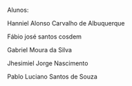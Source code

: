 Alunos:

Hanniel Alonso Carvalho de Albuquerque

Fábio josé santos cosdem 

Gabriel Moura da Silva 

Jhesimiel Jorge Nascimento

Pablo Luciano Santos de Souza
